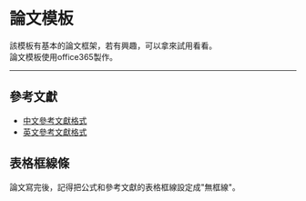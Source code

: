 # 論文模板
該模板有基本的論文框架，若有興趣，可以拿來試用看看。  
論文模板使用office365製作。
* * *
##  參考文獻 ##
* [中文參考文獻格式](https://www.archives.gov.tw/UserFiles/File/Quarterly/%E5%8F%83%E8%80%83%E6%96%87%E7%8D%BB%E6%A0%BC%E5%BC%8F(105%E9%81%A9%E7%94%A8).pdf)
* [英文參考文獻格式](https://www.editing.tw/files/ieee.pdf)

## 表格框線條 ##
論文寫完後，記得把公式和參考文獻的表格框線設定成"無框線"。
